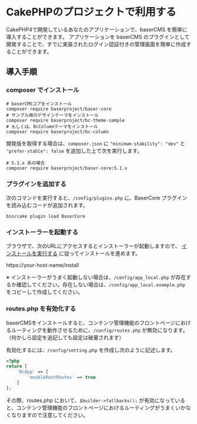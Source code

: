 # CakePHPのプロジェクトで利用する

CakePHP4で開発しているあなたのアプリケーションで、baserCMS を簡単に導入することができます。
アプリケーションを baserCMS のプラグインとして開発することで、すでに実装されたログイン認証付きの管理画面を簡単に作成することができます。

## 導入手順
### composer でインストール

```shell
# baserCMSコアをインストール
composer require baserproject/baser-core
# サンプル用のデザインテーマをインストール
composer require baserproject/bc-theme-sample
# もしくは、BcColumnテーマをインストール
composer require baserproject/bc-column
```

開発版を取得する場合は、`composer.json` に `"minimum-stability": "dev"` と `"prefer-stable": false` を追加した上で次を実行します。
```shell
# 5.1.x 系の場合
composer require baserproject/baser-core:5.1.x 
```

### プラグインを追加する

次のコマンドを実行すると、`/config/plugins.php` に、BaserCore プラグインを読み込むコードが追加されます。

```shell
bin/cake plugin load BaserCore
```

### インストーラーを起動する

ブラウザで、次のURLにアクセスするとインストーラーが起動しますので、 [インストールを実行する](./index#インストールを実行する)  に従ってインストールを進めます。

https://your-host-name/install

※ インストーラーがうまく起動しない場合は、`/config/app_local.php` が存在するか確認してください。存在しない場合は、`/config/app_local.example.php` をコピーして作成してください。
　
### routes.php を有効化する

baserCMSをインストールすると、コンテンツ管理機能のフロントページにおけるルーティングを動作させるために、`/config/routes.php` が無効になります。 
（何かしら設定を追記しても設定は破棄されます） 

有効化するには、`/config/setting.php` を作成し次のように記述します。

```php
<?php
return [
    'BcApp' => [
        'enableRootRoutes' => true
    ]
];
```
その際、routes.php において、`$builder->fallbacks();` が有効になっていると、コンテンツ管理機能のフロントページにおけるルーティングがうまくいかなくなりますので注意してください。